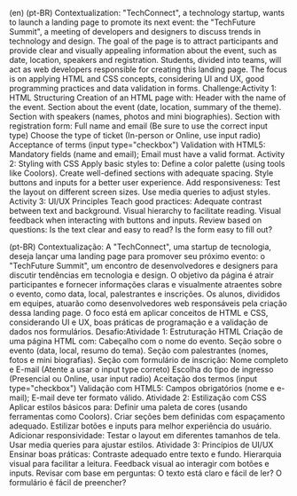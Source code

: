 (en)
(pt-BR)
Contextualization:
"TechConnect", a technology startup, wants to launch a landing page to promote its next event: the "TechFuture Summit", a meeting of
developers and designers to discuss trends in technology and design. The goal of the page is to attract participants and provide clear and visually appealing information about the event, such as date, location, speakers and registration.
Students, divided into teams, will act as web developers responsible for creating this landing page. The focus is on applying HTML and CSS concepts, considering UI and UX, good programming practices and data validation in forms.
Challenge:Activity 1: HTML Structuring
Creation of an HTML page with:
Header with the name of the event.
Section about the event (date, location, summary of the theme).
Section with speakers (names, photos and mini biographies).
Section with registration form: Full name and email (Be sure to use the correct input type)
Choose the type of ticket (In-person or Online, use input radio)
Acceptance of terms (input type="checkbox")
Validation with HTML5: Mandatory fields (name and email); Email must have a valid format.
Activity 2: Styling with CSS
Apply basic styles to:
Define a color palette (using tools like Coolors).
Create well-defined sections with adequate spacing.
Style buttons and inputs for a better user experience.
Add responsiveness:
Test the layout on different screen sizes.
Use media queries to adjust styles.
Activity 3: UI/UX Principles
Teach good practices:
Adequate contrast between text and background.
Visual hierarchy to facilitate reading.
Visual feedback when interacting with buttons and inputs.
Review based on questions:
Is the text clear and easy to read?
Is the form easy to fill out?

(pt-BR)
Contextualização:
A "TechConnect", uma startup de tecnologia, deseja lançar uma landing page para promover seu próximo evento: o "TechFuture Summit", um encontro de
desenvolvedores e designers para discutir tendências em tecnologia e design. O objetivo da página é atrair participantes e fornecer informações claras e
visualmente atraentes sobre o evento, como data, local, palestrantes e inscrições.
Os alunos, divididos em equipes, atuarão como desenvolvedores web responsáveis pela criação dessa landing page. O foco está em aplicar conceitos de HTML e
CSS, considerando UI e UX, boas práticas de programação e a validação de dados nos formulários.
Desafio:Atividade 1: Estruturação HTML
Criação de uma página HTML com:
Cabeçalho com o nome do evento.
Seção sobre o evento (data, local, resumo do tema).
Seção com palestrantes (nomes, fotos e mini biografias).
Seção com formulário de inscrição: Nome completo e E-mail (Atente a usar o input type correto)
Escolha do tipo de ingresso (Presencial ou Online, usar input radio)
Aceitação dos termos (input type="checkbox")
Validação com HTML5: Campos obrigatórios (nome e e-mail); E-mail deve ter formato válido.
Atividade 2: Estilização com CSS
Aplicar estilos básicos para:
Definir uma paleta de cores (usando ferramentas como Coolors).
Criar seções bem definidas com espaçamento adequado.
Estilizar botões e inputs para melhor experiência do usuário.
Adicionar responsividade:
Testar o layout em diferentes tamanhos de tela.
Usar media queries para ajustar estilos.
Atividade 3: Princípios de UI/UX
Ensinar boas práticas:
Contraste adequado entre texto e fundo.
Hierarquia visual para facilitar a leitura.
Feedback visual ao interagir com botões e inputs.
Revisar com base em perguntas:
O texto está claro e fácil de ler?
O formulário é fácil de preencher?

